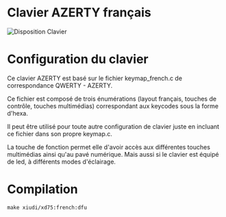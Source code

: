 # Clavier AZERTY français

![Disposition Clavier](https://i.imgur.com/tH9TVBc.png)


# Configuration du clavier

Ce clavier AZERTY est basé sur le fichier keymap_french.c de correspondance QWERTY - AZERTY.

Ce fichier est composé de trois énumérations (layout français, touches de contrôle, touches multimédias) correspondant aux keycodes sous la forme d'hexa.

Il peut être utilisé pour toute autre configuration de clavier juste en incluant ce fichier dans son propre keymap.c.

La touche de fonction permet elle d'avoir accès aux différentes touches multimédias ainsi qu'au pavé numérique. Mais aussi si le clavier est équipé de led, à différents modes d'éclairage.

# Compilation 

```
make xiudi/xd75:french:dfu
```
